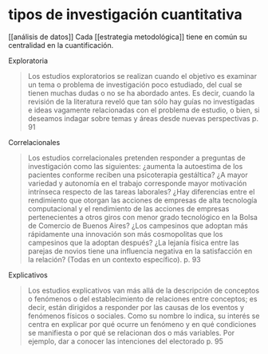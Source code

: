 # tipos de investigación cuantitativa
[[análisis de datos]]
Cada [[estrategia metodológica]] tiene en común su centralidad en la cuantificación.

Exploratoria
>Los estudios exploratorios se realizan cuando el objetivo es examinar un tema o problema de investigación poco estudiado, del cual se tienen muchas dudas o no se ha abordado antes. Es decir, cuando la revisión de la literatura reveló que tan sólo hay guías no investigadas e ideas vagamente relacionadas con el problema de estudio, o bien, si deseamos indagar sobre temas y áreas desde nuevas perspectivas p. 91

Correlacionales

>Los estudios correlacionales pretenden responder a preguntas de investigación como las siguientes: ¿aumenta la autoestima de los pacientes conforme reciben una psicoterapia gestáltica? ¿A mayor variedad y autonomía en el trabajo corresponde mayor motivación intrínseca respecto de las tareas laborales? ¿Hay diferencias entre el rendimiento que otorgan las acciones de empresas de alta tecnología computacional y el rendimiento de las acciones de empresas pertenecientes a otros giros con menor grado tecnológico en la Bolsa de Comercio de Buenos Aires? ¿Los campesinos que adoptan más rápidamente una innovación son más cosmopolitas que los campesinos que la adoptan después? ¿La lejanía física entre las parejas de novios tiene una influencia negativa en la satisfacción en la relación? (Todas en un contexto específico). p. 93

Explicativos

>Los estudios explicativos van más allá de la descripción de conceptos o fenómenos o del establecimiento de relaciones entre conceptos; es decir, están dirigidos a responder por las causas de los eventos y fenómenos físicos o sociales. Como su nombre lo indica, su interés se centra en explicar por qué ocurre un fenómeno y en qué condiciones se manifiesta o por qué se relacionan dos o más variables. Por ejemplo, dar a conocer las intenciones del electorado p. 95
